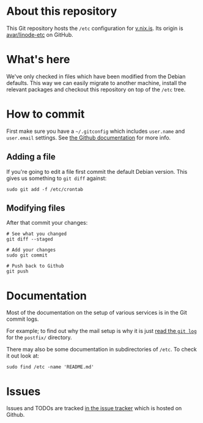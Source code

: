 # About this repository

This Git repository hosts the `/etc` configuration for
[v.nix.is](http://v.nix.is). Its origin is
[avar/linode-etc](http://github.com/avar/linode-etc) on GitHub.

# What's here

We've only checked in files which have been modified from the Debian
defaults. This way we can easily migrate to another machine, install
the relevant packages and checkout this repository on top of the
`/etc` tree.

# How to commit

First make sure you have a `~/.gitconfig` which includes `user.name`
and `user.email` settings. See [the Github
documentation](http://help.github.com/git-email-settings/) for more
info.

## Adding a file

If you're going to edit a file first commit the default Debian
version. This gives us something to `git diff` against:

    sudo git add -f /etc/crontab

## Modifying files

After that commit your changes:

    # See what you changed
    git diff --staged

    # Add your changes
    sudo git commit

    # Push back to Github
    git push

# Documentation

Most of the documentation on the setup of various services is in the
Git commit logs.

For example; to find out why the mail setup is why it is just [read
the `git
log`](http://github.com/avar/linode-etc/commits/master/postfix) for
the `postfix/` directory.

There may also be some documentation in subdirectories of `/etc`. To
check it out look at:

    sudo find /etc -name 'README.md'

# Issues

Issues and TODOs are tracked [in the issue
tracker](http://github.com/avar/linode-etc/issues) which is hosted on
Github.
